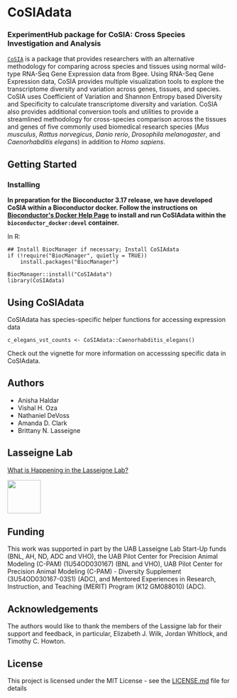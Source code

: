 # CoSIAdata

### ExperimentHub package for CoSIA: **C**r**o**ss **S**pecies **I**nvestigation and **A**nalysis

[`CoSIA`](https://github.com/lasseignelab/CoSIA) is a package that provides researchers with an alternative 
methodology for comparing across species and tissues using normal wild-type RNA-Seq Gene Expression data from Bgee. 
Using RNA-Seq Gene Expression data, CoSIA provides multiple visualization tools to explore the transcriptome diversity and variation across genes, 
tissues, and species. CoSIA uses Coefficient of Variation and Shannon Entropy based Diversity and Specificity to calculate transcriptome diversity and variation. 
CoSIA also provides additional conversion tools and utilities to provide a streamlined methodology for cross-species comparison 
across the tissues and genes of five commonly used biomedical research species 
(*Mus musculus*, *Rattus norvegicus*, *Danio rerio*, *Drosophila melanogaster*, and *Caenorhabditis elegans*) in addition to *Homo sapiens*.


## Getting Started

### Installing

**In preparation for the Bioconductor 3.17 release, we have developed CoSIA within a Bioconductor docker. 
Follow the instructions on [Bioconductor's Docker Help Page](https://www.bioconductor.org/help/docker/) to install and run CoSIAdata within the `bioconductor_docker:devel` container.**

In R:

``` {r installation, eval=FALSE}
## Install BiocManager if necessary; Install CoSIAdata
if (!require("BiocManager", quietly = TRUE))
    install.packages("BiocManager")

BiocManager::install("CoSIAdata")
library(CoSIAdata)
```

## Using CoSIAdata
CoSIAdata has species-specific helper functions for accessing expression data
```{r download-c.elegan_data, eval=FALSE}
c_elegans_vst_counts <- CoSIAdata::Caenorhabditis_elegans()
```

Check out the vignette for more information on accesssing specific data in CoSIAdata.

## Authors

-   Anisha Haldar
-   Vishal H. Oza
-   Nathaniel DeVoss
-   Amanda D. Clark
-   Brittany N. Lasseigne

## Lasseigne Lab

[What is Happening in the Lasseigne Lab?](https://www.lasseigne.org/)

<img src="https://www.lasseigne.org/img/main/lablogo.png" width="75" height="75">

## Funding

This work was supported in part by the UAB Lasseigne Lab Start-Up funds (BNL, 
AH, ND, ADC and VHO), the UAB Pilot Center for Precision Animal Modeling (C-PAM)
(1U54OD030167) (BNL and VHO), UAB Pilot Center for Precision Animal Modeling 
(C-PAM) - Diversity Supplement (3U54OD030167-03S1) (ADC), and Mentored 
Experiences in Research, Instruction, and Teaching (MERIT) Program 
(K12 GM088010) (ADC).

## Acknowledgements

The authors would like to thank the members of the Lassigne lab for their 
support and feedback, in particular, Elizabeth J. Wilk, Jordan Whitlock, 
and Timothy C. Howton.

## License

This project is licensed under the MIT License - 
see the [LICENSE.md](LICENSE.md) file for details
